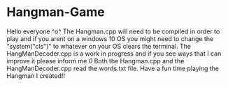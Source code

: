# Hangman-Game
Hello everyone ^o^
The Hangman.cpp will need to be compiled in order to play and if you arent on a windows 10 OS you might need to change the "system("cls")" to whatever on your OS clears the terminal. 
The HangManDecoder.cpp is a work in progress and if you see ways that I can improve it please inform me *0*
Both the Hangman.cpp and the HangManDecoder.cpp read the words.txt file. 
Have a fun time playing the Hangman I created!!
